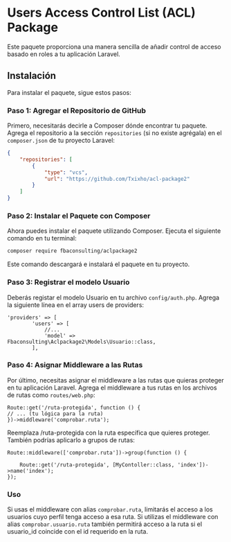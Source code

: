 # Users Access Control List (ACL) Package

Este paquete proporciona una manera sencilla de añadir control de acceso basado en roles a tu aplicación Laravel.

## Instalación

Para instalar el paquete, sigue estos pasos:

### Paso 1: Agregar el Repositorio de GitHub

Primero, necesitarás decirle a Composer dónde encontrar tu paquete. Agrega el repositorio a la sección `repositories` (si no existe agrégala) en el `composer.json` de tu proyecto Laravel:

```json
{
    "repositories": [
        {
            "type": "vcs",
            "url": "https://github.com/Txixho/acl-package2"
        }
    ]
}
```
### Paso 2: Instalar el Paquete con Composer
Ahora puedes instalar el paquete utilizando Composer. Ejecuta el siguiente comando en tu terminal:

```bash
composer require fbaconsulting/aclpackage2
```
Este comando descargará e instalará el paquete en tu proyecto.


### Paso 3: Registrar el modelo Usuario
Deberás registar el modelo Usuario en tu archivo `config/auth.php`. Agrega la siguiente línea en el array users de providers:

```
'providers' => [
        'users' => [
            //...
            'model' => Fbaconsulting\Aclpackage2\Models\Usuario::class,
        ],
```

### Paso 4: Asignar Middleware a las Rutas
Por último, necesitas asignar el middleware a las rutas que quieras proteger en tu aplicación Laravel. Agrega el middleware a tus rutas en los archivos de rutas como `routes/web.php`:

```
Route::get('/ruta-protegida', function () {
// ... (tu lógica para la ruta)
})->middleware('comprobar.ruta');
```
Reemplaza /ruta-protegida con la ruta específica que quieres proteger.
También podrías aplicarlo a grupos de rutas:

```
Route::middleware(['comprobar.ruta'])->group(function () {

    Route::get('/ruta-protegida', [MyContoller::class, 'index'])->name('index');
});
```

### Uso
Si usas el middleware con alias `comprobar.ruta`, limitarás el acceso a los usuarios cuyo perfil tenga acceso a esa ruta. Si utilizas el middleware con alias `comprobar.usuario.ruta` también permitirá acceso a la ruta si el usuario_id coincide con el id requerido en la ruta.